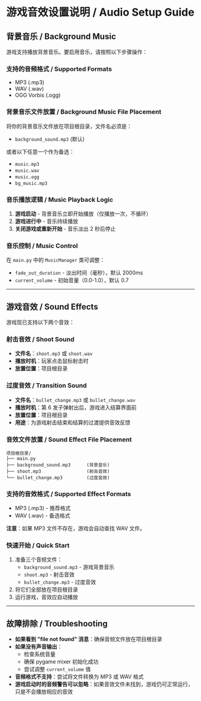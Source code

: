 # 游戏音效设置说明 / Audio Setup Guide

## 背景音乐 / Background Music

游戏支持播放背景音乐。要启用音乐，请按照以下步骤操作：

### 支持的音频格式 / Supported Formats
- MP3 (.mp3)
- WAV (.wav)
- OGG Vorbis (.ogg)

### 背景音乐文件放置 / Background Music File Placement

将你的背景音乐文件放在项目根目录，文件名必须是：
- `background_sound.mp3` (默认)

或者以下任意一个作为备选：
- `music.mp3`
- `music.wav`
- `music.ogg`
- `bg_music.mp3`

### 音乐播放逻辑 / Music Playback Logic

1. **游戏启动** - 背景音乐立即开始播放（仅播放一次，不循环）
2. **游戏进行中** - 音乐持续播放
3. **关闭游戏或重新开始** - 音乐淡出 2 秒后停止

### 音乐控制 / Music Control

在 `main.py` 中的 `MusicManager` 类可调整：
- `fade_out_duration` - 淡出时间（毫秒），默认 2000ms
- `current_volume` - 初始音量（0.0-1.0），默认 0.7

---

## 游戏音效 / Sound Effects

游戏现已支持以下两个音效：

### 射击音效 / Shoot Sound

- **文件名**：`shoot.mp3` 或 `shoot.wav`
- **播放时机**：玩家点击鼠标射击时
- **放置位置**：项目根目录

### 过度音效 / Transition Sound

- **文件名**：`bullet_change.mp3` 或 `bullet_change.wav`
- **播放时机**：第 6 发子弹射出后，游戏进入结算界面前
- **放置位置**：项目根目录
- **用途**：为游戏射击结束和结算的过渡提供音效反馈

### 音效文件放置 / Sound Effect File Placement

```
项目根目录/
├── main.py
├── background_sound.mp3      (背景音乐)
├── shoot.mp3                 (射击音效)
└── bullet_change.mp3         (过度音效)
```

### 支持的音效格式 / Supported Effect Formats
- MP3 (.mp3) - 推荐格式
- WAV (.wav) - 备选格式

**注意**：如果 MP3 文件不存在，游戏会自动查找 WAV 文件。

### 快速开始 / Quick Start
1. 准备三个音频文件：
   - `background_sound.mp3` - 游戏背景音乐
   - `shoot.mp3` - 射击音效
   - `bullet_change.mp3` - 过度音效
2. 将它们全部放在项目根目录
3. 运行游戏，音效应自动播放

---

## 故障排除 / Troubleshooting

- **如果看到 "file not found" 消息**：确保音频文件放在项目根目录
- **如果没有声音输出**：
  - 检查系统音量
  - 确保 pygame mixer 初始化成功
  - 尝试调整 `current_volume` 值
- **音频格式不支持**：尝试将文件转换为 MP3 或 WAV 格式
- **游戏启动时的音频警告可以忽略**：如果音效文件未找到，游戏仍可正常运行，只是不会播放相应的音效

```
